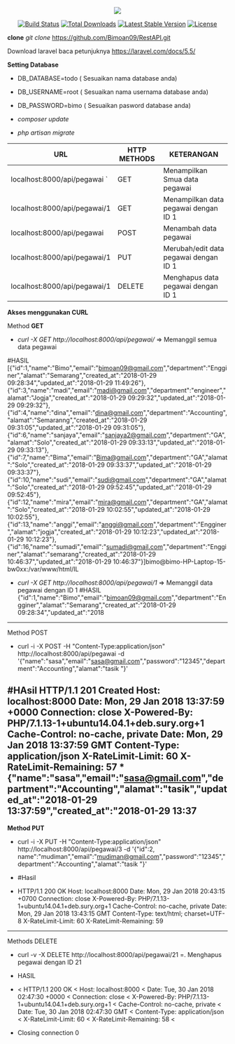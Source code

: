 <p align="center"><img src="https://laravel.com/assets/img/components/logo-laravel.svg"></p>

<p align="center">
<a href="https://travis-ci.org/laravel/framework"><img src="https://travis-ci.org/laravel/framework.svg" alt="Build Status"></a>
<a href="https://packagist.org/packages/laravel/framework"><img src="https://poser.pugx.org/laravel/framework/d/total.svg" alt="Total Downloads"></a>
<a href="https://packagist.org/packages/laravel/framework"><img src="https://poser.pugx.org/laravel/framework/v/stable.svg" alt="Latest Stable Version"></a>
<a href="https://packagist.org/packages/laravel/framework"><img src="https://poser.pugx.org/laravel/framework/license.svg" alt="License"></a>
</p>


**clone**
_git clone_ https://github.com/Bimoan09/RestAPI.git
 
 Download laravel baca petunjuknya https://laravel.com/docs/5.5/
 
**Setting Database**

* DB_DATABASE=todo ( Sesuaikan nama database anda)
* DB_USERNAME=root ( Sesuaikan nama usernama database anda)
* DB_PASSWORD=bimo ( Sesuaikan pasword database anda)

* _composer update_
* _php artisan migrate_

| URL                         | HTTP METHODS  | KETERANGAN  |
|---|---|---|
|localhost:8000/api/pegawai   `| GET          | Menampilkan Smua data pegawai |
|localhost:8000/api/pegawai/1  | GET          | Menampilkan data pegawai dengan ID 1  |
|localhost:8000/api/pegawai    | POST         | Menambah data pegawai|
|localhost:8000/api/pegawai/1  | PUT          | Merubah/edit data pegawai dengan ID 1  |
|localhost:8000/api/pegawai/1  | DELETE       | Menghapus data pegawai dengan ID 1  |

**Akses menggunakan CURL**

Method **GET**
* _curl -X GET http://localhost:8000/api/pegawai/_  => Memanggil semua data pegawai

#HASIL
[{"id":1,"name":"Bimo","email":"bimoan09@gmail.com","department":"Engginer","alamat":"Semarang","created_at":"2018-01-29 09:28:34","updated_at":"2018-01-29 11:49:26"},{"id":3,"name":"madi","email":"madi@gmail.com","department":"engineer","alamat":"Jogja","created_at":"2018-01-29 09:29:32","updated_at":"2018-01-29 09:29:32"},{"id":4,"name":"dina","email":"dina@gmail.com","department":"Accounting","alamat":"Semaranng","created_at":"2018-01-29 09:31:05","updated_at":"2018-01-29 09:31:05"},{"id":6,"name":"sanjaya","email":"sanjaya2@gmail.com","department":"GA","alamat":"Solo","created_at":"2018-01-29 09:33:13","updated_at":"2018-01-29 09:33:13"},{"id":7,"name":"Bima","email":"Bima@gmail.com","department":"GA","alamat":"Solo","created_at":"2018-01-29 09:33:37","updated_at":"2018-01-29 09:33:37"},{"id":10,"name":"sudi","email":"sudi@gmail.com","department":"GA","alamat":"Solo","created_at":"2018-01-29 09:52:45","updated_at":"2018-01-29 09:52:45"},{"id":12,"name":"mira","email":"mira@gmail.com","department":"GA","alamat":"Solo","created_at":"2018-01-29 10:02:55","updated_at":"2018-01-29 10:02:55"},{"id":13,"name":"anggi","email":"anggi@gmail.com","department":"Engginer","alamat":"jogja","created_at":"2018-01-29 10:12:23","updated_at":"2018-01-29 10:12:23"},{"id":16,"name":"sumadi","email":"sumadi@gmail.com","department":"Engginer","alamat":"semarang","created_at":"2018-01-29 10:46:37","updated_at":"2018-01-29 10:46:37"}]bimo@bimo-HP-Laptop-15-bw0xx:/var/www/html/IL

* _curl -X GET http://localhost:8000/api/pegawai/1_  => Memanggil data pegawai dengan ID 1
#HASIL
{"id":1,"name":"Bimo","email":"bimoan09@gmail.com","department":"Engginer","alamat":"Semarang","created_at":"2018-01-29 09:28:34","updated_at":"2018
---------------------------------------------------------------------------------------------------------------------------
Method POST
* curl -i -X POST -H "Content-Type:application/json" http://localhost:8000/api/pegawai -d '{"name":"sasa","email":"sasa@gmail.com","password":"12345","department":"Accounting","alamat":"tasik "}'

#HAsil
HTTP/1.1 201 Created
Host: localhost:8000
Date: Mon, 29 Jan 2018 13:37:59 +0000
Connection: close
X-Powered-By: PHP/7.1.13-1+ubuntu14.04.1+deb.sury.org+1
Cache-Control: no-cache, private
Date: Mon, 29 Jan 2018 13:37:59 GMT
Content-Type: application/json
X-RateLimit-Limit: 60
X-RateLimit-Remaining: 57
*{"name":"sasa","email":"sasa@gmail.com","department":"Accounting","alamat":"tasik","updated_at":"2018-01-29 13:37:59","created_at":"2018-01-29 13:37
----------------------------------------------------------------------------------------------------------------------------
**Method PUT**
* curl -i -X PUT -H "Content-Type:application/json" http://localhost:8000/api/pegawai/3 -d '{"id":2, name":"mudiman","email":"mudiman@gmail.com","password":"12345","department":"Accounting","alamat":"tasik "}'

* #Hasil
* HTTP/1.1 200 OK
Host: localhost:8000
Date: Mon, 29 Jan 2018 20:43:15 +0700
Connection: close
X-Powered-By: PHP/7.1.13-1+ubuntu14.04.1+deb.sury.org+1
Cache-Control: no-cache, private
Date: Mon, 29 Jan 2018 13:43:15 GMT
Content-Type: text/html; charset=UTF-8
X-RateLimit-Limit: 60
X-RateLimit-Remaining: 59
-----------------------------------------------------------------------------------------------------------------------------
 Methods DELETE
* curl -v -X DELETE http://localhost:8000/api/pegawai/21 =. Menghapus pegawai dengan ID 21

* HASIL
* < HTTP/1.1 200 OK
< Host: localhost:8000
< Date: Tue, 30 Jan 2018 02:47:30 +0000
< Connection: close
< X-Powered-By: PHP/7.1.13-1+ubuntu14.04.1+deb.sury.org+1
< Cache-Control: no-cache, private
< Date: Tue, 30 Jan 2018 02:47:30 GMT
< Content-Type: application/json
< X-RateLimit-Limit: 60
< X-RateLimit-Remaining: 58
< 
* Closing connection 0
